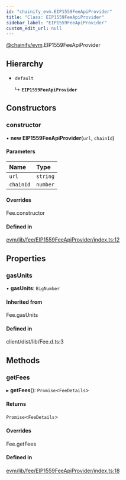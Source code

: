 ```yaml
---
id: "chainify_evm.EIP1559FeeApiProvider"
title: "Class: EIP1559FeeApiProvider"
sidebar_label: "EIP1559FeeApiProvider"
custom_edit_url: null
---
```


[@chainify/evm](../modules/chainify_evm.md).EIP1559FeeApiProvider

## Hierarchy

- `default`

  ↳ **`EIP1559FeeApiProvider`**

## Constructors

### constructor

• **new EIP1559FeeApiProvider**(`url`, `chainId`)

#### Parameters

| Name | Type |
| :------ | :------ |
| `url` | `string` |
| `chainId` | `number` |

#### Overrides

Fee.constructor

#### Defined in

[evm/lib/fee/EIP1559FeeApiProvider/index.ts:12](https://github.com/liquality/chainify/blob/540cfa69/packages/evm/lib/fee/EIP1559FeeApiProvider/index.ts#L12)

## Properties

### gasUnits

• **gasUnits**: `BigNumber`

#### Inherited from

Fee.gasUnits

#### Defined in

client/dist/lib/Fee.d.ts:3

## Methods

### getFees

▸ **getFees**(): `Promise`<`FeeDetails`\>

#### Returns

`Promise`<`FeeDetails`\>

#### Overrides

Fee.getFees

#### Defined in

[evm/lib/fee/EIP1559FeeApiProvider/index.ts:18](https://github.com/liquality/chainify/blob/540cfa69/packages/evm/lib/fee/EIP1559FeeApiProvider/index.ts#L18)
